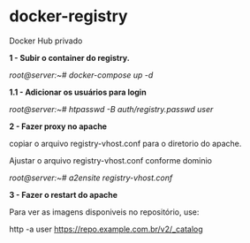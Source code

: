 # docker-registry
Docker Hub privado


**1 - Subir o container do registry.**

_root@server:~# docker-compose up -d_

**1.1 - Adicionar os usuários para login**

_root@server:~# htpasswd -B auth/registry.passwd user_


**2 - Fazer proxy no apache**

copiar o arquivo registry-vhost.conf para o diretorio do apache.

Ajustar o arquivo registry-vhost.conf conforme dominio

_root@server:~# a2ensite registry-vhost.conf_

**3 - Fazer o restart do apache**

Para ver as imagens disponiveis no repositório, use:

http -a user https://repo.example.com.br/v2/_catalog
